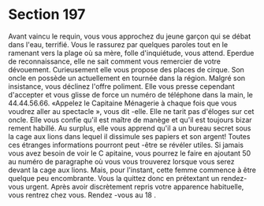 # Section 197

Avant vaincu le requin, vous  vous approchez du jeune garçon qui se débat dans l'eau,
terrifié. Vous le rassurez par quelques paroles tout en le ramenant vers la plage où sa
mère, folle d'inquiétude, vous attend. Eperdue de reconnaissance, elle ne sait comment
vous remercier de votre dévouement. Curieusement elle vous propose des places de
cirque. Son oncle en possède un actuellement en tournée dans la région. Malgré son
insistance, vous déclinez l'offre poliment. Elle vous presse cependant d'accepter et vous
glisse de force un numéro de téléphone dans la main, le 44.44.56.66. «Appelez le
Capitaine Ménagerie à chaque fois que vous voudrez aller au spectacle », vous dit -elle.
Elle ne tarit pas d'éloges sur cet oncle. Elle vous confie qu'il est maître de manège et qu'il
est toujours bizar rement habillé. Au surplus, elle vous apprend qu'il a un bureau secret
sous la cage aux lions dans lequel il dissimule ses papiers et son argent! Toutes ces
étranges informations pourront peut -être se révéler utiles. Si jamais vous avez besoin de
voir le C apitaine, vous pourrez le faire en ajoutant 50 au numéro de paragraphe où vous
vous trouverez lorsque vous serez devant la cage aux lions. Mais, pour l'instant, cette
femme commence à être quelque peu encombrante. Vous la quittez donc en prétextant un
rendez-vous urgent. Après avoir discrètement repris votre apparence habituelle, vous
rentrez chez vous. Rendez -vous au  18 .